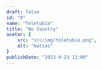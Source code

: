 ```yaml
---
draft: false
id: "0"
name: "Teletubie"
title: "No Country"
avatar: {
    src: "src/img/teletubie.png",
    alt: "matias"
}
publishDate: "2023-9-23 12:00"
---
```


